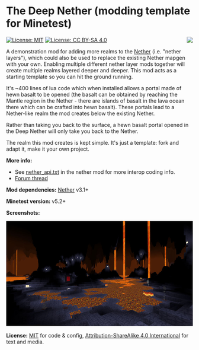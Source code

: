 # The Deep Nether (modding template for Minetest)

<img src="https://raw.githubusercontent.com/wiki/treer/amidstest/screenshots/150px-Minetest-logo.png" align="right" />

[![License: MIT](https://img.shields.io/badge/License-MIT-yellow.svg)](https://opensource.org/licenses/MIT)
[![License: CC BY-SA 4.0](https://img.shields.io/badge/License-CC%20BY--SA%204.0-lightgrey.svg)](http://creativecommons.org/licenses/by-sa/4.0/)

A demonstration mod for adding more realms to the [Nether](https://github.com/minetest-mods/nether) (i.e. "nether layers"), which could also be used to replace the existing Nether mapgen with your own. Enabling multiple different nether layer mods together will create multiple realms layered deeper and deeper. This mod acts as a starting template so you can hit the ground running. 

It's ~400 lines of lua code which when installed allows a portal made of hewn basalt to be opened (the basalt can be obtained by reaching the Mantle region in the Nether - there are islands of basalt in the lava ocean there which can be crafted into hewn basalt). These portals lead to a Nether-like realm the mod creates below the existing Nether.

Rather than taking you back to the surface, a hewn basalt portal opened in the Deep Nether will only take you back to the Nether.

The realm this mod creates is kept simple. It's just a template: fork and adapt it, make it your own project.

**More info:**
* See [nether_api.txt](https://github.com/minetest-mods/nether/blob/master/nether_api.txt) in the nether mod for more interop coding info.
* [Forum thread](https://forum.minetest.net/viewtopic.php?t=27123)

**Mod dependencies:** [Nether](https://github.com/minetest-mods/nether) v3.1+

**Minetest version:** v5.2+

**Screenshots:**

![default](screenshot.jpg)

**License:**
[MIT](https://opensource.org/licenses/MIT) for code & config, [Attribution-ShareAlike 4.0 International](http://creativecommons.org/licenses/by-sa/4.0/) for text and media.

